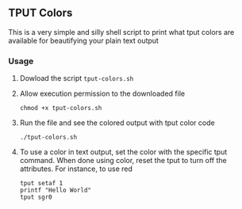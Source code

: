 ## TPUT Colors
This is a very simple and silly shell script to print what tput colors are available for beautifying your plain text output


### Usage
1. Dowload the script `tput-colors.sh`

1. Allow execution permission to the downloaded file
    ```
    chmod +x tput-colors.sh
    ```

1. Run the file and see the colored output with tput color code
    ```
    ./tput-colors.sh
    ```

1. To use a color in text output, set the color with the specific tput command. When done using color, reset the tput to turn off the attributes. For instance, to use red
    ```shell
    tput setaf 1
    printf "Hello World"
    tput sgr0
    ```

